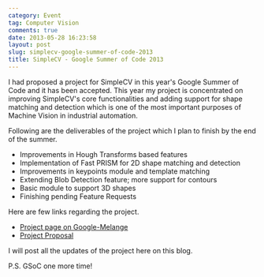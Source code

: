 ```yaml
---
category: Event
tag: Computer Vision
comments: true
date: 2013-05-28 16:23:58
layout: post
slug: simplecv-google-summer-of-code-2013
title: SimpleCV - Google Summer of Code 2013
---
```


I had proposed a project for SimpleCV in this year's Google Summer of Code and it has been accepted. This year my project is concentrated on improving SimpleCV's core functionalities and adding support for shape matching and detection which is one of the most important purposes of Machine Vision in industrial automation.

Following are the deliverables of the project which I plan to finish by the end of the summer.

 - Improvements in Hough Transforms based features
 - Implementation of Fast PRISM for 2D shape matching and detection
 - Improvements in keypoints module and template matching
 - Extending Blob Detection feature; more support for contours
 - Basic module to support 3D shapes
 - Finishing pending Feature Requests

Here are few links regarding the project.
 
 - [Project page on Google-Melange](http://www.google-melange.com/gsoc/project/google/gsoc2013/jayrambhia/15001)
 - [Project Proposal](http://www.google-melange.com/gsoc/proposal/review/google/gsoc2013/jayrambhia/9001)

I will post all the updates of the project here on this blog.

P.S. GSoC one more time!
